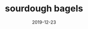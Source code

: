 ---
path: "/recipes/sourdough-bagels"
date: "2019-12-23"
title: "sourdough bagels"
time: "1 hour (overnight resting)"
ingredients: [
  "2 cups sourdough starter",
  "4 cups 00 flour",
  "1/2 tablespoon salt",
  "3 tablespoons honey (or barley malt syrup/maple syrup)",
  "1 cup warm water",
  "1 egg (for wash)",
  "Other toppings if desired - minced garlic, onion flakes, sesame seeds, poppy seeds",
]
method: [
  "Put all ingredients (excluding egg and other toppings) in food procressor with blade and process on high for 90 seconds.",
  "Turn dough out onto a floured surface and knead until together.",
  "Place in a glass bowl covered with a wet tea-towel and refrigerate overnight.",
  "Roll dough into a log and slice into 12 even segments. Using the palm of your hand roll each segment into a ball.",
  "Poke a hole through the middle - I use a plastic chop stick - and stretch into a doughnut shape using a finger.",
  "Boil water in a large saucepan and add 1 tablespoon of honey (or barley malt or maple syrup).",
  "Boil four bagels at a time for 30 seconds each side.",
  "Brush each bagel with egg wash and add desired toppings.",
  "Preheat oven to 200°C and bake for 20-25 mins.",
]
---